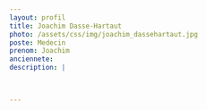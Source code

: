 ```yaml
---
layout: profil
title: Joachim Dasse-Hartaut
photo: /assets/css/img/joachim_dassehartaut.jpg
poste: Medecin
prenom: Joachim
anciennete: 
description: |


  
---
```

